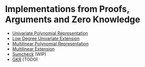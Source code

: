 # Implementations from Proofs, Arguments and Zero Knowledge

- [Univariate Polynomial Representation](/src/polynomial.rs#L5)
- [Low Degree Univariate Extension]()
- [Multilinear Polynomial Representation]()
- [Multilinear Extension]()
- [Sumcheck]() (WIP)
- [GKR]() (TODO)